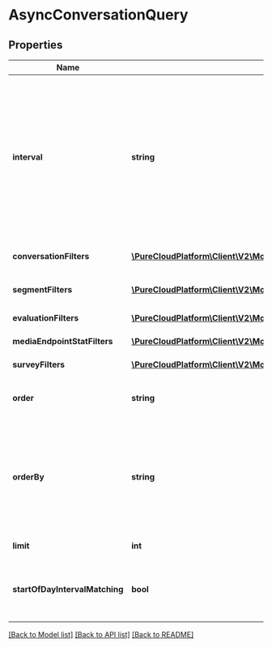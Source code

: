 # AsyncConversationQuery

## Properties
Name | Type | Description | Notes
------------ | ------------- | ------------- | -------------
**interval** | **string** | Specifies the date and time range of data being queried. Results will include conversations that both started on a day touched by the interval AND either started, ended, or any activity during the interval. Intervals are represented as an ISO-8601 string. For example: YYYY-MM-DDThh:mm:ss/YYYY-MM-DDThh:mm:ss | [optional] 
**conversationFilters** | [**\PureCloudPlatform\Client\V2\Model\ConversationDetailQueryFilter[]**](ConversationDetailQueryFilter.md) | Filters that target conversation-level data | [optional] 
**segmentFilters** | [**\PureCloudPlatform\Client\V2\Model\SegmentDetailQueryFilter[]**](SegmentDetailQueryFilter.md) | Filters that target individual segments within a conversation | [optional] 
**evaluationFilters** | [**\PureCloudPlatform\Client\V2\Model\EvaluationDetailQueryFilter[]**](EvaluationDetailQueryFilter.md) | Filters that target evaluations | [optional] 
**mediaEndpointStatFilters** | [**\PureCloudPlatform\Client\V2\Model\MediaEndpointStatDetailQueryFilter[]**](MediaEndpointStatDetailQueryFilter.md) | Filters that target mediaEndpointStats | [optional] 
**surveyFilters** | [**\PureCloudPlatform\Client\V2\Model\SurveyDetailQueryFilter[]**](SurveyDetailQueryFilter.md) | Filters that target surveys | [optional] 
**order** | **string** | Sort the result set in ascending/descending order. Default is ascending | [optional] 
**orderBy** | **string** | Specify which data element within the result set to use for sorting. The options  to use as a basis for sorting the results: conversationStart, segmentStart, and segmentEnd. If not specified, the default is conversationStart | [optional] 
**limit** | **int** | Specify number of results to be returned | [optional] 
**startOfDayIntervalMatching** | **bool** | Add a filter to only include conversations that started after the beginning of the interval start date (UTC) | [optional] 

[[Back to Model list]](../README.md#documentation-for-models) [[Back to API list]](../README.md#documentation-for-api-endpoints) [[Back to README]](../README.md)


